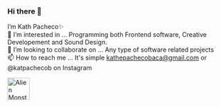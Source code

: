 ### Hi there 👋

I’m Kath Pacheco✨
<br/>
👀 I’m interested in ... Programming both Frontend software, Creative Developement and Sound Design.
<br/>
💞️ I’m looking to collaborate on ... Any type of software related projects
<br/>
📫 How to reach me ... It's simple kathepachecobaca@gmail.com or @katpachecob on Instagram

<div>
<img src="https://raw.githubusercontent.com/Tarikul-Islam-Anik/Animated-Fluent-Emojis/master/Emojis/Smilies/Alien%20Monster.png" alt="Alien Monster" width="50" height="50" />
</div>
<!--
**katpachecob/katpachecob** is a ✨ _special_ ✨ repository because its `README.md` (this file) appears on your GitHub profile.

-->
